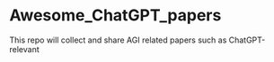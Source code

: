 # Awesome_ChatGPT_papers

This repo will collect and share AGI related papers such as ChatGPT-relevant
